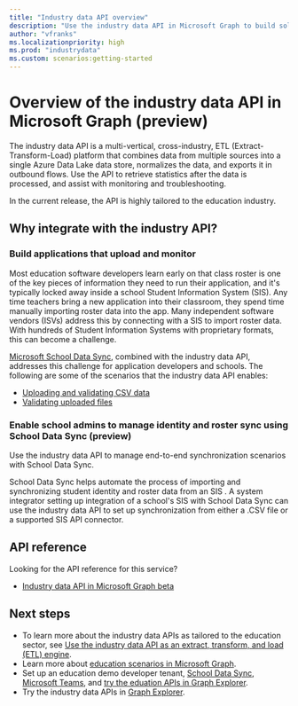 ```yaml
---
title: "Industry data API overview"
description: "Use the industry data API in Microsoft Graph to build solutions that integrate with resources for insights and analytics scenarios."
author: "vfranks"
ms.localizationpriority: high
ms.prod: "industrydata"
ms.custom: scenarios:getting-started
---
```


# Overview of the industry data API in Microsoft Graph (preview)

The industry data API is a multi-vertical, cross-industry, ETL (Extract-Transform-Load) platform that combines data from multiple sources into a single Azure Data Lake data store, normalizes the data, and exports it in outbound flows. Use the API to retrieve statistics after the data is processed, and assist with monitoring and troubleshooting.

In the current release, the API is highly tailored to the education industry.

## Why integrate with the industry API?

### Build applications that upload and monitor

Most education software developers learn early on that class roster is one of the key pieces of information they need to run their application, and it's typically locked away inside a school Student Information System (SIS). Any time teachers bring a new application into their classroom, they spend time manually importing roster data into the app. Many independent software vendors (ISVs) address this by connecting with a SIS to import roster data. With hundreds of Student Information Systems with proprietary formats, this can become a challenge.

[Microsoft School Data Sync](https://sds.microsoft.com/), combined with the industry data API, addresses this challenge for application developers and schools. The following are some of the scenarios that the industry data API enables:

- [Uploading and validating CSV data](/graph/api/resources/industry-data-overview?view=graph-rest-beta&preserve-view=true#uploading-and-validating-csv-data)
- [Validating uploaded files](/graph/api/resources/industry-data-overview?view=graph-rest-beta&preserve-view=true#validating-uploaded-files)

### Enable school admins to manage identity and roster sync using School Data Sync (preview)

Use the industry data API to manage end-to-end synchronization scenarios with School Data Sync. 

School Data Sync helps automate the process of importing and synchronizing student identity and roster data from an SIS <!--with Azure Active Directory (Azure AD) and Microsoft 365. When the information is synchronized, you can use the Education roster APIs to read the roster information into the applications-->. A system integrator setting up integration of a school's SIS with School Data Sync can use the industry data API to set up synchronization from either a .CSV file or a supported SIS API connector.

## API reference

Looking for the API reference for this service?

- [Industry data API in Microsoft Graph beta](/graph/api/resources/industry-data-overview?view=graph-rest-beta&preserve-view=true)

## Next steps

- To learn more about the industry data APIs as tailored to the education sector, see [Use the industry data API as an extract, transform, and load (ETL) engine](/graph/api/resources/industry-data-overview?view=graph-rest-beta&preserve-view=true).
- Learn more about [education scenarios in Microsoft Graph](education-concept-overview.md).
- Set up an education demo developer tenant, [School Data Sync](msgraph-onboarding-sds.md), [Microsoft Teams](msgraph-onboarding-msteams.md), and [try the eduation APIs in Graph Explorer](msgraph-onboarding-graphexplorer.md).
- Try the industry data APIs in [Graph Explorer](https://developer.microsoft.com/graph/graph-explorer).